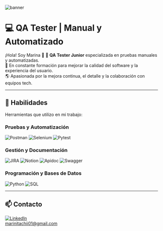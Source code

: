 ![banner]([https://github.com/Chopiwix/Chopiwix/blob/main/b5226ec8-9101-4e10-8253-7f2565b3062a.png](https://drive.google.com/file/d/1K7PUR5bVsglCSZgEzSkIdwpwXpghYP2o/view?usp=sharing))

# 💻 QA Tester | Manual y Automatizado

¡Hola! Soy Marina 👋
🧪 **QA Tester Junior** especializada en pruebas manuales y automatizadas.  
🚀 En constante formación para mejorar la calidad del software y la experiencia del usuario.  
🌎 Apasionada por la mejora continua, el detalle y la colaboración con equipos tech.

---

## 🔧 Habilidades
Herramientas que utilizo en mi trabajo:

### Pruebas y Automatización
![Postman](https://img.shields.io/badge/Postman-F76935?style=for-the-badge&logo=postman&logoColor=white)
![Selenium](https://img.shields.io/badge/Selenium-43B02A?style=for-the-badge&logo=selenium&logoColor=white)
![Pytest](https://img.shields.io/badge/Pytest-blue?style=for-the-badge)

### Gestión y Documentación

![JIRA](https://img.shields.io/badge/JIRA-0052CC?style=for-the-badge&logo=jira&logoColor=white)
![Notion](https://img.shields.io/badge/Notion-000000?style=for-the-badge&logo=notion)
![Apidoc](https://img.shields.io/badge/API--Doc-blue?style=for-the-badge)
![Swagger](https://img.shields.io/badge/Swagger-85EA2D?style=for-the-badge&logo=swagger&logoColor=black)

### Programación y Bases de Datos

![Python](https://img.shields.io/badge/Python-3776AB?style=for-the-badge&logo=python&logoColor=white)
![SQL](https://img.shields.io/badge/SQL-003B57?style=for-the-badge)

---

## 📫 Contacto

[![LinkedIn](https://img.shields.io/badge/LinkedIn-blue?style=flat&logo=linkedin)](https://www.linkedin.com/in/tu-nombre-de-usuario/)  
[marinitachii01@gmail.com](mailto:marinitachii01@gmail.com)


